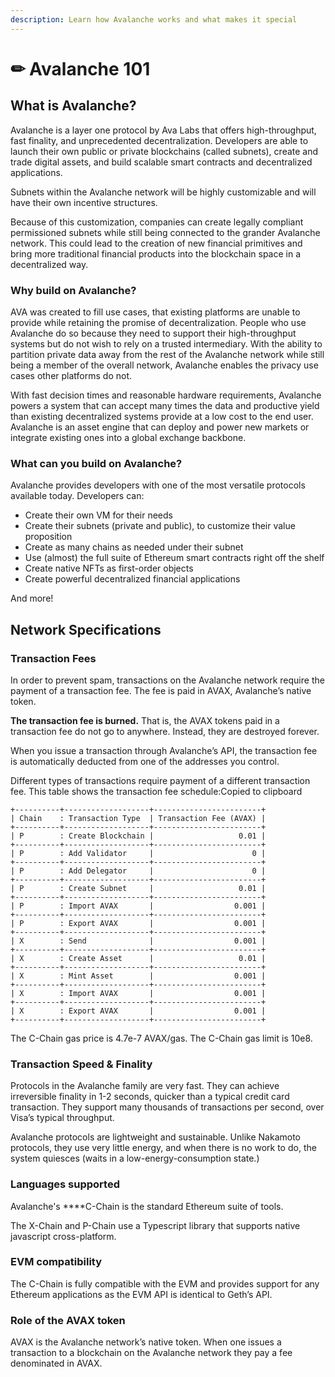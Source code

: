```yaml
---
description: Learn how Avalanche works and what makes it special
---
```


# ✏ Avalanche 101

## **What is Avalanche?**

Avalanche is a layer one protocol by Ava Labs that offers high-throughput, fast finality, and unprecedented decentralization. Developers are able to launch their own public or private blockchains \(called subnets\), create and trade digital assets, and build scalable smart contracts and decentralized applications.

Subnets within the Avalanche network will be highly customizable and will have their own incentive structures.

Because of this customization, companies can create legally compliant permissioned subnets while still being connected to the grander Avalanche network. This could lead to the creation of new financial primitives and bring more traditional financial products into the blockchain space in a decentralized way.

### **Why build on Avalanche?** 

AVA was created to fill use cases, that existing platforms are unable to provide while retaining the promise of decentralization. People who use Avalanche do so because they need to support their high-throughput systems but do not wish to rely on a trusted intermediary. With the ability to partition private data away from the rest of the Avalanche network while still being a member of the overall network, Avalanche enables the privacy use cases other platforms do not. 

With fast decision times and reasonable hardware requirements, Avalanche powers a system that can accept many times the data and productive yield than existing decentralized systems provide at a low cost to the end user. Avalanche is an asset engine that can deploy and power new markets or integrate existing ones into a global exchange backbone.

### **What can you build on Avalanche?** 

Avalanche provides developers with one of the most versatile protocols available today. Developers can: 

* Create their own VM for their needs
* Create their subnets \(private and public\), to customize their value proposition 
* Create as many chains as needed under their subnet
* Use \(almost\) the full suite of Ethereum smart contracts right off the shelf 
* Create native NFTs as first-order objects
* Create powerful decentralized financial applications

And more! 

## **Network Specifications**

### **Transaction Fees**

In order to prevent spam, transactions on the Avalanche network require the payment of a transaction fee. The fee is paid in AVAX, Avalanche’s native token.

**The transaction fee is burned.** That is, the AVAX tokens paid in a transaction fee do not go to anywhere. Instead, they are destroyed forever.

When you issue a transaction through Avalanche’s API, the transaction fee is automatically deducted from one of the addresses you control.

Different types of transactions require payment of a different transaction fee. This table shows the transaction fee schedule:Copied to clipboard

```text
+----------+-------------------+------------------------+
| Chain    : Transaction Type  | Transaction Fee (AVAX) |
+----------+-------------------+------------------------+
| P        : Create Blockchain |                   0.01 |
+----------+-------------------+------------------------+
| P        : Add Validator     |                      0 |
+----------+-------------------+------------------------+
| P        : Add Delegator     |                      0 |
+----------+-------------------+------------------------+
| P        : Create Subnet     |                   0.01 |
+----------+-------------------+------------------------+
| P        : Import AVAX       |                  0.001 |
+----------+-------------------+------------------------+
| P        : Export AVAX       |                  0.001 |
+----------+-------------------+------------------------+
| X        : Send              |                  0.001 |
+----------+-------------------+------------------------+
| X        : Create Asset      |                   0.01 |
+----------+-------------------+------------------------+
| X        : Mint Asset        |                  0.001 |
+----------+-------------------+------------------------+
| X        : Import AVAX       |                  0.001 |
+----------+-------------------+------------------------+
| X        : Export AVAX       |                  0.001 |
+----------+-------------------+------------------------+
```

The C-Chain gas price is 4.7e-7 AVAX/gas. The C-Chain gas limit is 10e8.

### **Transaction Speed & Finality**

Protocols in the Avalanche family are very fast. They can achieve irreversible finality in 1-2 seconds, quicker than a typical credit card transaction. They support many thousands of transactions per second, over Visa’s typical throughput.

Avalanche protocols are lightweight and sustainable. Unlike Nakamoto protocols, they use very little energy, and when there is no work to do, the system quiesces \(waits in a low-energy-consumption state.\)

### **Languages supported**

Avalanche's ****C-Chain is the standard Ethereum suite of tools. 

The X-Chain and P-Chain use a Typescript library that supports native javascript cross-platform.

### **EVM compatibility**

The C-Chain is fully compatible with the EVM and provides support for any Ethereum applications as the EVM API is identical to Geth’s API.

### **Role of the AVAX token**

AVAX is the Avalanche network’s native token. When one issues a transaction to a blockchain on the Avalanche network they pay a fee denominated in AVAX.

